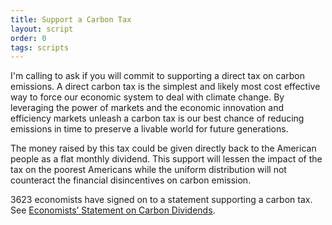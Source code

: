 ```yaml
---
title: Support a Carbon Tax
layout: script
order: 0
tags: scripts
---
```


I'm calling to ask if you will commit to supporting a direct tax on
carbon emissions.  A direct carbon tax is the simplest and likely most
cost effective way to force our economic system to deal with climate
change.  By leveraging the power of markets and the economic
innovation and efficiency markets unleash a carbon tax is our best
chance of reducing emissions in time to preserve a livable world for
future generations.

The money raised by this tax could be given directly back to the
American people as a flat monthly dividend.  This support will lessen
the impact of the tax on the poorest Americans while the uniform
distribution will not counteract the financial disincentives on carbon
emission.

3623 economists have signed on to a statement supporting a carbon tax.
See [Economists’ Statement on Carbon Dividends].

[Economists’ Statement on Carbon Dividends]: https://clcouncil.org/economists-statement/
